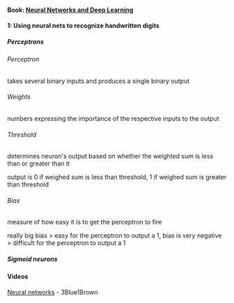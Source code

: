 
#### Book: [Neural Networks and Deep Learning](http://neuralnetworksanddeeplearning.com/index.html)

#### 1: Using neural nets to recognize handwritten digits

##### Perceptrons

###### Perceptron

takes several binary inputs and produces a single binary output

###### Weights

numbers expressing the importance of the respective inputs to the output

###### Threshold 

determines neuron's output based on whether the weighted sum is less than or greater than it

output is 0 if weighed sum is less than threshold, 1 if weighed sum is greater than threshold

###### Bias

measure of how easy it is to get the perceptron to fire

really big bias > easy for the perceptron to output a 1, bias is very negative > difficult for the perceptron to output a 1

##### Sigmoid neurons



#### Videos

[Neural networks](https://www.youtube.com/playlist?list=PLZHQObOWTQDNU6R1_67000Dx_ZCJB-3pi) - 3Blue1Brown
